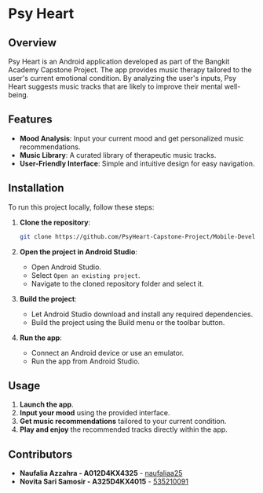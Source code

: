 # Psy Heart

## Overview

Psy Heart is an Android application developed as part of the Bangkit Academy Capstone Project. The app provides music therapy tailored to the user's current emotional condition. By analyzing the user's inputs, Psy Heart suggests music tracks that are likely to improve their mental well-being.

## Features

- **Mood Analysis**: Input your current mood and get personalized music recommendations.
- **Music Library**: A curated library of therapeutic music tracks.
- **User-Friendly Interface**: Simple and intuitive design for easy navigation.

## Installation

To run this project locally, follow these steps:

1. **Clone the repository**:
    ```sh
    git clone https://github.com/PsyHeart-Capstone-Project/Mobile-Development.git
    ```

2. **Open the project in Android Studio**:
    - Open Android Studio.
    - Select `Open an existing project`.
    - Navigate to the cloned repository folder and select it.

3. **Build the project**:
    - Let Android Studio download and install any required dependencies.
    - Build the project using the Build menu or the toolbar button.

4. **Run the app**:
    - Connect an Android device or use an emulator.
    - Run the app from Android Studio.

## Usage

1. **Launch the app**.
2. **Input your mood** using the provided interface.
3. **Get music recommendations** tailored to your current condition.
4. **Play and enjoy** the recommended tracks directly within the app.

## Contributors

- **Naufalia Azzahra - A012D4KX4325** - [naufaliaa25](https://github.com/naufaliaa25)
- **Novita Sari Samosir - A325D4KX4015** - [535210091](https://github.com/535210091)
